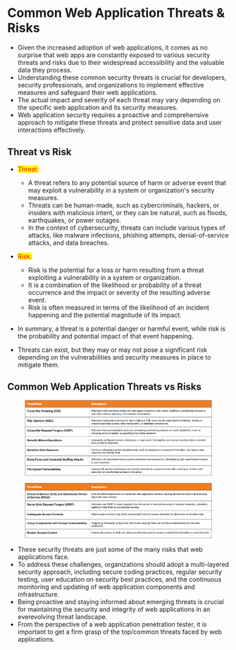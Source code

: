 # Common Web Application Threats & Risks

* Given the increased adoption of web applications, it comes as no surprise that web apps are constantly exposed to various security threats and risks due to their widespread accessibility and the valuable data they process.&#x20;
* Understanding these common security threats is crucial for developers, security professionals, and organizations to implement effective measures and safeguard their web applications.&#x20;
* The actual impact and severity of each threat may vary depending on the specific web application and its security measures.&#x20;
* Web application security requires a proactive and comprehensive approach to mitigate these threats and protect sensitive data and user interactions effectively.

## Threat vs Risk

* <mark style="color:red;">Threat:</mark>&#x20;
  * A threat refers to any potential source of harm or adverse event that may exploit a vulnerability in a system or organization's security measures.&#x20;
  * Threats can be human-made, such as cybercriminals, hackers, or insiders with malicious intent, or they can be natural, such as floods, earthquakes, or power outages.&#x20;
  * In the context of cybersecurity, threats can include various types of attacks, like malware infections, phishing attempts, denial-of-service attacks, and data breaches.
*   <mark style="color:red;">Risk:</mark>&#x20;

    * Risk is the potential for a loss or harm resulting from a threat exploiting a vulnerability in a system or organization.&#x20;
    * It is a combination of the likelihood or probability of a threat occurrence and the impact or severity of the resulting adverse event.&#x20;
    * Risk is often measured in terms of the likelihood of an incident happening and the potential magnitude of its impact.&#x20;


* In summary, a threat is a potential danger or harmful event, while risk is the probability and potential impact of that event happening.&#x20;
* Threats can exist, but they may or may not pose a significant risk depending on the vulnerabilities and security measures in place to mitigate them.

## Common Web Application Threats vs Risks

<figure><img src="../../.gitbook/assets/image (133).png" alt=""><figcaption></figcaption></figure>

<figure><img src="../../.gitbook/assets/image (134).png" alt=""><figcaption></figcaption></figure>

* These security threats are just some of the many risks that web applications face.&#x20;
* To address these challenges, organizations should adopt a multi-layered security approach, including secure coding practices, regular security testing, user education on security best practices, and the continuous monitoring and updating of web application components and infrastructure.&#x20;
* Being proactive and staying informed about emerging threats is crucial for maintaining the security and integrity of web applications in an everevolving threat landscape.&#x20;
* From the perspective of a web application penetration tester, it is important to get a firm grasp of the top/common threats faced by web applications.

